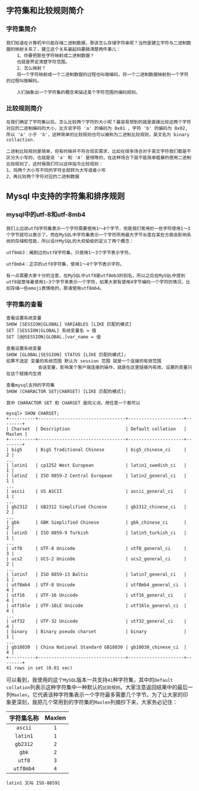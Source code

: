 ## 字符集和比较规则简介

### 字符集简介

```
我们知道在计算机中只能存储二进制数据，那该怎么存储字符串呢？当然是建立字符与二进制数据的映射关系了，建立这个关系最起码要搞清楚两件事儿：
	1、你要把那些字符映射成二进制数据？
	也就是界定清楚字符范围。
	2、怎么映射？
	将一个字符映射成一个二进制数据的过程也叫做编码，将一个二进制数据映射到一个字符的过程叫做解码。
	
	人们抽象出一个字符集的概念来描述某个字符范围的编码规则。
```

### 比较规则简介

```
在我们确定了字符集以后，怎么比较两个字符的大小呢？最容易想到的就是直接比较这两个字符对应的二进制编码的大小，比方说字符 'a' 的编码为 0x01 ，字符 'b' 的编码为 0x02, 所以 'a' 小于 'b'，这种简单的比较规则也可以被称为二进制比较规则，英文名为 binary collaction.
```

```
二进制比较规则是简单，但有时候并不符合现实需求，比如在很多场合对于英文字符我们都是不区分大小写的，也就是说 'a' 和 'A' 是相等的，在这种场合下就不能简单粗暴的使用二进制比较规则了，这时候我们可以这样指令比较规则： 
1、将两个大小写不同的字符全部转为大写或者小写
2、再比较两个字符对应的二进制数据
```

## Mysql 中支持的字符集和排序规则

### mysql中的utf-8和utf-8mb4

```
我们上边说utf8字符集表示一个字符需要使用1～4个字节，但是我们常用的一些字符使用1～3个字节就可以表示了。而在MySQL中字符集表示一个字符所用最大字节长度在某些方面会影响系统的存储和性能，所以设计MySQL的大叔偷偷的定义了两个概念：

utf8mb3：阉割过的utf8字符集，只使用1～3个字节表示字符。

utf8mb4：正宗的utf8字符集，使用1～4个字节表示字符。

有一点需要大家十分的注意，在MySQL中utf8是utf8mb3的别名，所以之后在MySQL中提到utf8就意味着使用1~3个字节来表示一个字符，如果大家有使用4字节编码一个字符的情况，比如存储一些emoji表情啥的，那请使用utf8mb4。
```

### 字符集的查看

```
查看设置系统变量
SHOW [SESSION|GLOBAL] VARIABLES [LIKE 匹配的模式]
SET [SESSION|GLOBAL] 系统变量名 = 值
SET [@@SESSION|GLOBAL.]var_name = 值

查看设置系统变量
SHOW [GLOBAL|SESSION] STATUS [LIKE 匹配的模式];
如果不选定 变量的系统范围 默认为 session 范围 就是一个连接的有效范围
			会话变量，影响某个客户端连接的操作，就是在这里链接内有效，设置的变量只在这个链接内生效
			
查看mysql支持的字符集
SHOW (CHARACTOR SET|CHARSET) [LIKE 匹配的模式];
```

```
其中 CHARACTOR SET 和 CHARSET 是同义词，用任意一个都可以
```

```
mysql> SHOW CHARSET;
+----------+---------------------------------+---------------------+--------+
| Charset  | Description                     | Default collation   | Maxlen |
+----------+---------------------------------+---------------------+--------+
| big5     | Big5 Traditional Chinese        | big5_chinese_ci     |      2 |
...
| latin1   | cp1252 West European            | latin1_swedish_ci   |      1 |
| latin2   | ISO 8859-2 Central European     | latin2_general_ci   |      1 |
...
| ascii    | US ASCII                        | ascii_general_ci    |      1 |
...
| gb2312   | GB2312 Simplified Chinese       | gb2312_chinese_ci   |      2 |
...
| gbk      | GBK Simplified Chinese          | gbk_chinese_ci      |      2 |
| latin5   | ISO 8859-9 Turkish              | latin5_turkish_ci   |      1 |
...
| utf8     | UTF-8 Unicode                   | utf8_general_ci     |      3 |
| ucs2     | UCS-2 Unicode                   | ucs2_general_ci     |      2 |
...
| latin7   | ISO 8859-13 Baltic              | latin7_general_ci   |      1 |
| utf8mb4  | UTF-8 Unicode                   | utf8mb4_general_ci  |      4 |
| utf16    | UTF-16 Unicode                  | utf16_general_ci    |      4 |
| utf16le  | UTF-16LE Unicode                | utf16le_general_ci  |      4 |
...
| utf32    | UTF-32 Unicode                  | utf32_general_ci    |      4 |
| binary   | Binary pseudo charset           | binary              |      1 |
...
| gb18030  | China National Standard GB18030 | gb18030_chinese_ci  |      4 |
+----------+---------------------------------+---------------------+--------+
41 rows in set (0.01 sec)
```

可以看到，我使用的这个`MySQL`版本一共支持`41`种字符集，其中的`Default collation`列表示这种字符集中一种默认的`比较规则`。大家注意返回结果中的最后一列`Maxlen`，它代表该种字符集表示一个字符最多需要几个字节。为了让大家的印象更深刻，我把几个常用到的字符集的`Maxlen`列摘抄下来，大家务必记住：

| 字符集名称 | Maxlen |
| :--------: | :----: |
|  `ascii`   |  `1`   |
|  `latin1`  |  `1`   |
|  `gb2312`  |  `2`   |
|   `gbk`    |  `2`   |
|   `utf8`   |  `3`   |
| `utf8mb4`  |  `4`   |

```
latin1 又叫 ISO-88591
```

























